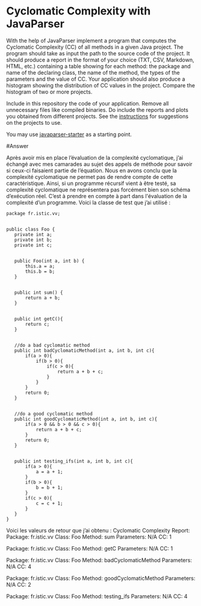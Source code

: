 # Cyclomatic Complexity with JavaParser

With the help of JavaParser implement a program that computes the Cyclomatic Complexity (CC) of all methods in a given Java project. The program should take as input the path to the source code of the project. It should produce a report in the format of your choice (TXT, CSV, Markdown, HTML, etc.) containing a table showing for each method: the package and name of the declaring class, the name of the method, the types of the parameters and the value of CC.
Your application should also produce a histogram showing the distribution of CC values in the project. Compare the histogram of two or more projects.


Include in this repository the code of your application. Remove all unnecessary files like compiled binaries. Do include the reports and plots you obtained from different projects. See the [instructions](../sujet.md) for suggestions on the projects to use.

You may use [javaparser-starter](../code/javaparser-starter) as a starting point.

#Answer 

Après avoir mis en place l’évaluation de la complexité cyclomatique, j’ai échangé avec mes camarades au sujet des appels de méthode pour savoir si ceux-ci faisaient partie de l’équation. Nous en avons conclu que la complexité cyclomatique ne permet pas de rendre compte de cette caractéristique. Ainsi, si un programme récursif vient à être testé, sa complexité cyclomatique ne représentera pas forcément bien son schéma d’exécution réel. C’est à prendre en compte à part dans l'évaluation de la complexité d’un programme.
Voici la classe de test que j’ai utilisé : 

```
package fr.istic.vv;


public class Foo {
   private int a;
   private int b;
   private int c;


   public Foo(int a, int b) {
       this.a = a;
       this.b = b;
   }


   public int sum() {
       return a + b;
   }


   public int getC(){
       return c;
   }


   //do a bad cyclomatic method
   public int badCyclomaticMethod(int a, int b, int c){
       if(a > 0){
           if(b > 0){
               if(c > 0){
                   return a + b + c;
               }
           }
       }
       return 0;
   }


   //do a good cyclomatic method
   public int goodCyclomaticMethod(int a, int b, int c){
       if(a > 0 && b > 0 && c > 0){
           return a + b + c;
       }
       return 0;
   }


   public int testing_ifs(int a, int b, int c){
       if(a > 0){
           a = a + 1;
       }
       if(b > 0){
           b = b + 1;
       }
       if(c > 0){
           c = c + 1;
       }
   }
}
```

Voici les valeurs de retour que j’ai obtenu : 
Cyclomatic Complexity Report:
Package: fr.istic.vv
Class: Foo
Method: sum
Parameters: N/A
CC: 1

Package: fr.istic.vv
Class: Foo
Method: getC
Parameters: N/A
CC: 1

Package: fr.istic.vv
Class: Foo
Method: badCyclomaticMethod
Parameters: N/A
CC: 4

Package: fr.istic.vv
Class: Foo
Method: goodCyclomaticMethod
Parameters: N/A
CC: 2

Package: fr.istic.vv
Class: Foo
Method: testing_ifs
Parameters: N/A
CC: 4


